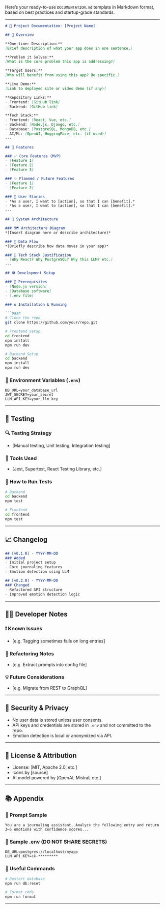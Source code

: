 Here’s your ready-to-use `DOCUMENTATION.md` template in Markdown format, based on best practices and startup-grade standards.

---

````markdown
# 📘 Project Documentation: [Project Name]

## 🧾 Overview

**One-liner Description:**  
[Brief description of what your app does in one sentence.]

**Problem it Solves:**  
[What is the core problem this app is addressing?]

**Target Users:**  
[Who will benefit from using this app? Be specific.]

**Live Demo:**  
[Link to deployed site or video demo (if any)]

**Repository Links:**
- Frontend: [GitHub link]
- Backend: [GitHub link]

**Tech Stack:**
- Frontend: [React, Vue, etc.]
- Backend: [Node.js, Django, etc.]
- Database: [PostgreSQL, MongoDB, etc.]
- AI/ML: [OpenAI, HuggingFace, etc. (if used)]
---

## 🧩 Features

### ✅ Core Features (MVP)
- [Feature 1]
- [Feature 2]
- [Feature 3]

### ✨ Planned / Future Features
- [Feature 1]
- [Feature 2]

### 🙋 User Stories
- *As a user, I want to [action], so that I can [benefit].*
- *As a user, I want to [action], so that I can [benefit].*
---

## 🧠 System Architecture

### 🗺️ Architecture Diagram
*(Insert diagram here or describe architecture)*

### 🔄 Data Flow
*(Briefly describe how data moves in your app)*

### 🔧 Tech Stack Justification
- [Why React? Why PostgreSQL? Why this LLM? etc.]
---

## 🛠️ Development Setup

### 🧱 Prerequisites
- [Node.js version]
- [Database software]
- [.env file]

### ⚙️ Installation & Running

```bash
# Clone the repo
git clone https://github.com/your/repo.git

# Frontend Setup
cd frontend
npm install
npm run dev

# Backend Setup
cd backend
npm install
npm run dev
````

### 🔐 Environment Variables (`.env`)

```
DB_URL=your_database_url
JWT_SECRET=your_secret
LLM_API_KEY=your_llm_key
```

---

## 🧪 Testing

### 🔍 Testing Strategy

* \[Manual testing, Unit testing, Integration testing]

### 🧪 Tools Used

* \[Jest, Supertest, React Testing Library, etc.]

### 🧪 How to Run Tests

```bash
# Backend
cd backend
npm test

# Frontend
cd frontend
npm test
```

---

## 📈 Changelog

```markdown
## [v0.1.0] - YYYY-MM-DD
### Added
- Initial project setup
- Core journaling features
- Emotion detection using LLM

## [v0.2.0] - YYYY-MM-DD
### Changed
- Refactored API structure
- Improved emotion detection logic
```

---

## 🧑‍💻 Developer Notes

### ❗ Known Issues

* \[e.g. Tagging sometimes fails on long entries]

### 🔁 Refactoring Notes

* \[e.g. Extract prompts into config file]

### 💡 Future Considerations

* \[e.g. Migrate from REST to GraphQL]

---

## 🔐 Security & Privacy

* No user data is stored unless user consents.
* API keys and credentials are stored in `.env` and not committed to the repo.
* Emotion detection is local or anonymized via API.

---

## 📝 License & Attribution

* License: \[MIT, Apache 2.0, etc.]
* Icons by \[source]
* AI model powered by \[OpenAI, Mistral, etc.]

---

## 📚 Appendix

### 📄 Prompt Sample

```
You are a journaling assistant. Analyze the following entry and return 3–5 emotions with confidence scores...
```

### 🧪 Sample .env (DO NOT SHARE SECRETS)

```
DB_URL=postgres://localhost/myapp
LLM_API_KEY=sk-*********
```

### 🔧 Useful Commands

```bash
# Restart database
npm run db:reset

# Format code
npm run format
```

---
